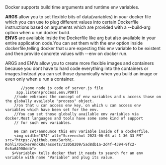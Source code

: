 Docker supports build time arguments and runtime env variables.

**ARGS** allow you to set flexible bits of data(variables) in your docker file which you can use to plug different values into certain Dockerfile instructions based on arguments which are provided with a --build-arg option when u run docker build.  
**ENVS** are available inside the Dockerfile like arg but also available in your entire application code.You can set them with the env option inside dockerfile,telling docker that u are expecting this env variable to be existent and then provide concrete values with --env on docker run.

ARGS and ENVs allow you to create more flexible images and containers because you dont have to hard code everything into the containers or images.Instead you can set those dynamically when you build an image or even only when u run a container.

           
           //some node js code of server.js file
         app.listen(process.env.PORT)
        //node embraces the concept of env variables and u access those on the globally available "process" object.
        //on that u can access env key, on which u can access env variables which have been set for the env.
        //You can set those globally available env variables via docker.Most languages and tools have some some kind of support 
        // for such env variables.
        
        We can set/announce this env variable inside of a dockerfile.
        <img width="874" alt="Screenshot 2023-06-03 at 1 36 33 PM" src="https://github.com/Surbhi-Kohli/DockerAndk8s/assets/32058209/5ad8db1a-2d4f-4394-9fc2-0c6a64908ddb">
       $<Variable> tells docker that it needs to search for an env variable with name "Variable" and plug its value.
